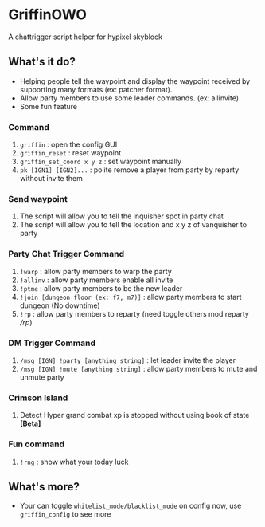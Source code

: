 # GriffinOWO
A chattrigger script helper for hypixel skyblock

## What's it do?
* Helping people tell the waypoint and display the waypoint received by supporting many formats (ex: patcher format). 
* Allow party members to use some leader commands. (ex: allinvite)
* Some fun feature

### Command
1. `griffin` : open the config GUI
2. `griffin_reset` : reset waypoint
3. `griffin_set_coord x y z` : set waypoint manually
4. `pk [IGN1] [IGN2]...` : polite remove a player from party by reparty without invite them

### Send waypoint
1. The script will allow you to tell the inquisher spot in party chat
2. The script will allow you to tell the location and x y z of vanquisher to party

### Party Chat Trigger Command
1. `!warp` : allow party members to warp the party
2. `!allinv` : allow party members enable all invite
3. `!ptme` : allow party members to be the new leader
4. `!join [dungeon floor (ex: f7, m7)]` : allow party members to start dungeon (No downtime)
5. `!rp` : allow party members to reparty (need toggle others mod reparty */rp*)

### DM Trigger Command
1. `/msg [IGN] !party [anything string]` : let leader invite the player
2. `/msg [IGN] !mute [anything string]` : allow party members to mute and unmute party

### Crimson Island
1. Detect Hyper grand combat xp is stopped without using book of state **[Beta]**

### Fun command
1. `!rng` : show what your today luck

## What's more?
* Your can toggle `whitelist_mode/blacklist_mode` on config now, use `griffin_config` to see more
